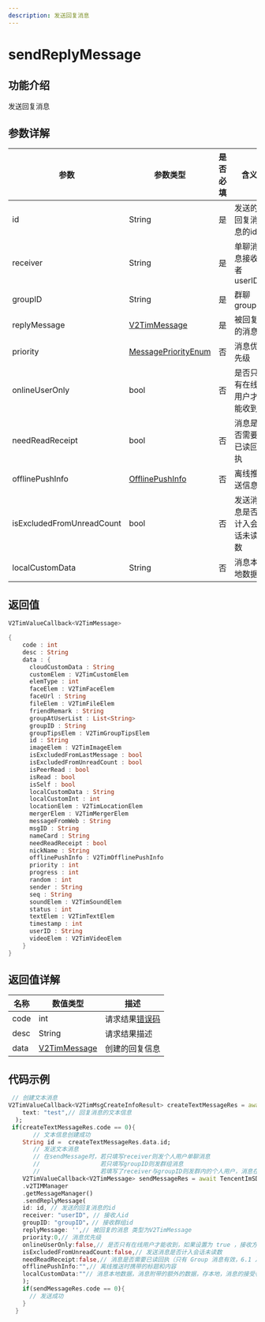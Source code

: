 ```yaml
---
description: 发送回复消息
---
```


# sendReplyMessage

## 功能介绍

发送回复消息

## 参数详解

| 参数                        | 参数类型                                                           | 是否必填 | 含义             |
| ------------------------- | -------------------------------------------------------------- | ---- | -------------- |
| id                        | String                                                         | 是    | 发送的回复消息的id     |
| receiver                  | String                                                         | 是    | 单聊消息接收者 userID |
| groupID                   | String                                                         | 是    | 群聊 groupID     |
| replyMessage              | [V2TimMessage](../guan-jian-lei/message/v2timmessage.md)       | 是    | 被回复的消息         |
| priority                  | [MessagePriorityEnum](../enums/messagepriority.md)             | 否    | 消息优先级          |
| onlineUserOnly            | bool                                                           | 否    | 是否只有在线用户才能收到   |
| needReadReceipt           | bool                                                           | 否    | 消息是否需要已读回执     |
| offlinePushInfo           | [OfflinePushInfo](../guan-jian-lei/message/offlinepushinfo.md) | 否    | 离线推送信息         |
| isExcludedFromUnreadCount | bool                                                           | 否    | 发送消息是否计入会话未读数  |
| localCustomData           | String                                                         | 否    | 消息本地数据         |

## 返回值

```dart
V2TimValueCallback<V2TimMessage>

{
    code : int
    desc : String
    data : {
      cloudCustomData : String
      customElem : V2TimCustomElem
      elemType : int
      faceElem : V2TimFaceElem
      faceUrl : String
      fileElem : V2TimFileElem
      friendRemark : String
      groupAtUserList : List<String>
      groupID : String
      groupTipsElem : V2TimGroupTipsElem
      id : String
      imageElem : V2TimImageElem
      isExcludedFromLastMessage : bool
      isExcludedFromUnreadCount : bool
      isPeerRead : bool
      isRead : bool
      isSelf : bool
      localCustomData : String
      localCustomInt : int
      locationElem : V2TimLocationElem
      mergerElem : V2TimMergerElem
      messageFromWeb : String
      msgID : String
      nameCard : String
      needReadReceipt : bool
      nickName : String
      offlinePushInfo : V2TimOfflinePushInfo
      priority : int
      progress : int
      random : int
      sender : String
      seq : String
      soundElem : V2TimSoundElem
      status : int
      textElem : V2TimTextElem
      timestamp : int
      userID : String
      videoElem : V2TimVideoElem
    }
}
```

## 返回值详解

| 名称   | 数值类型                                                     | 描述                                                             |
| ---- | -------------------------------------------------------- | -------------------------------------------------------------- |
| code | int                                                      | 请求结果[错误码](https://cloud.tencent.com/document/product/269/1671) |
| desc | String                                                   | 请求结果描述                                                         |
| data | [V2TimMessage](../guan-jian-lei/message/v2timmessage.md) | 创建的回复信息                                                        |

## 代码示例  &#x20;

```dart
 // 创建文本消息
V2TimValueCallback<V2TimMsgCreateInfoResult> createTextMessageRes = await TencentImSDKPlugin.v2TIMManager.getMessageManager().createTextMessage(
    text: "test",// 回复消息的文本信息
  );
 if(createTextMessageRes.code == 0){
       // 文本信息创建成功
    String id =  createTextMessageRes.data.id;
       // 发送文本消息
       // 在sendMessage时，若只填写receiver则发个人用户单聊消息
       //                 若只填写groupID则发群组消息
       //                 若填写了receiver与groupID则发群内的个人用户，消息在群聊中显示，只有指定receiver能看见
    V2TimValueCallback<V2TimMessage> sendMessageRes = await TencentImSDKPlugin
    .v2TIMManager
    .getMessageManager()
    .sendReplyMessage(
    id: id, // 发送的回复消息的id
    receiver: "userID", // 接收人id
    groupID: "groupID"，// 接收群组id
    replyMessage: '',// 被回复的消息 类型为V2TimMessage
    priority:0,// 消息优先级
    onlineUserOnly:false,// 是否只有在线用户才能收到，如果设置为 true ，接收方历史消息拉取不到，常被用于实现“对方正在输入”或群组里的非重要提示等弱提示功能，该字段不支持 AVChatRoom。
    isExcludedFromUnreadCount:false,// 发送消息是否计入会话未读数
    needReadReceipt:false,// 消息是否需要已读回执（只有 Group 消息有效，6.1 及以上版本支持，需要您购买旗舰版套餐）
    offlinePushInfo:"",// 离线推送时携带的标题和内容
    localCustomData:""// 消息本地数据，消息附带的额外的数据，存本地，消息的接受者不可以访问到，App 卸载后数据丢失
    );
    if(sendMessageRes.code == 0){
      // 发送成功
    }
  }
```
